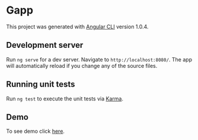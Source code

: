 # Gapp

This project was generated with [Angular CLI](https://github.com/angular/angular-cli) version 1.0.4.

## Development server

Run `ng serve` for a dev server. Navigate to `http://localhost:8080/`. The app will automatically reload if you change any of the source files.

## Running unit tests

Run `ng test` to execute the unit tests via [Karma](https://karma-runner.github.io).


## Demo

To see demo click [here](http://iloveweb.ayz.pl/game/).
